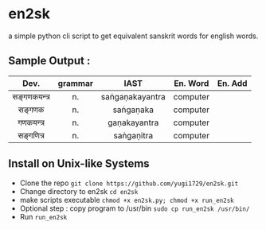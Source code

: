 # en2sk
a simple python cli script to get equivalent sanskrit words for english words.

## Sample Output :
|      Dev.      | grammar |      IAST       | En. Word | En. Add |
|:--------------:|:-------:|:---------------:|:--------:|:-------:|
| सङ्गणकयन्त्र |    n.   | saṅgaṇakayantra | computer |         |
|   सङ्गणक      |    n.   |    saṅgaṇaka    | computer |         |
|  गणकयन्त्र   |    n.   |   gaṇakayantra  | computer |         |
|  सङ्गणित्र   |    n.   |    saṅgaṇitra   | computer |         |

## Install on Unix-like Systems
- Clone the repo `git clone https://github.com/yugi1729/en2sk.git`
- Change directory to en2sk `cd en2sk`
- make scripts executable `chmod +x en2sk.py; chmod +x run_en2sk`
- Optional step : copy program to /usr/bin `sudo cp run_en2sk /usr/bin/`
- Run `run_en2sk`
